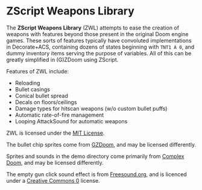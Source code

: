 ZScript Weapons Library
=======================

The **ZScript Weapons Library** (ZWL) attempts to ease the creation of weapons with features beyond those present in the original Doom engine games. These sorts of features typically have convoluted implementations in Decorate+ACS, containing dozens of states beginning with `TNT1 A 0`, and dummy inventory items serving the purpose of variables. All of this can be greatly simplified in (G)ZDoom using ZScript.

Features of ZWL include:
* Reloading
* Bullet casings
* Conical bullet spread
* Decals on floors/ceilings
* Damage types for hitscan weapons (w/o custom bullet puffs)
* Automatic rate-of-fire management
* Looping AttackSound for automatic weapons

ZWL is licensed under the [MIT License](LICENSE).

The bullet chip sprites come from [GZDoom][gzdoom], and may be licensed differently.

Sprites and sounds in the demo directory come primarily from [Complex Doom][complexdoom], and may be licensed differently.

The empty gun click sound effect is from [Freesound.org][freesound], and is licenced under a [Creative Commons 0][cc0] license.

[gzdoom]: https://zdoom.org/index
[complexdoom]: https://www.moddb.com/mods/complex-doom
[freesound]: https://freesound.org/people/vabadus/sounds/151068/
[cc0]: https://creativecommons.org/publicdomain/zero/1.0/
